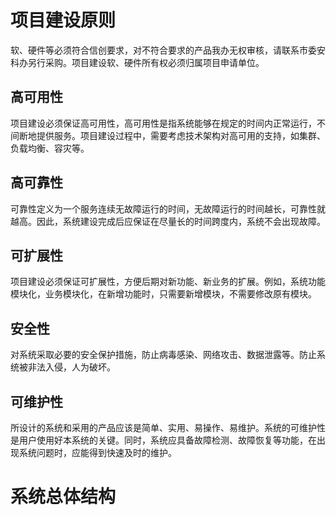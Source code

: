 # 项目建设原则

软、硬件等必须符合信创要求，对不符合要求的产品我办无权审核，请联系市委安科办另行采购。项目建设软、硬件所有权必须归属项目申请单位。

## 高可用性

项目建设必须保证高可用性，高可用性是指系统能够在规定的时间内正常运行，不间断地提供服务。项目建设过程中，需要考虑技术架构对高可用的支持，如集群、负载均衡、容灾等。

## 高可靠性

可靠性定义为一个服务连续无故障运行的时间，无故障运行的时间越长，可靠性就越高。因此，系统建设完成后应保证在尽量长的时间跨度内，系统不会出现故障。

## 可扩展性

项目建设必须保证可扩展性，方便后期对新功能、新业务的扩展。例如，系统功能模块化，业务模块化，在新增功能时，只需要新增模块，不需要修改原有模块。

## 安全性

对系统采取必要的安全保护措施，防止病毒感染、网络攻击、数据泄露等。防止系统被非法入侵，人为破坏。

## 可维护性

所设计的系统和采用的产品应该是简单、实用、易操作、易维护。系统的可维护性是用户使用好本系统的关键。同时，系统应具备故障检测、故障恢复等功能，在出现系统问题时，应能得到快速及时的维护。

# 系统总体结构
